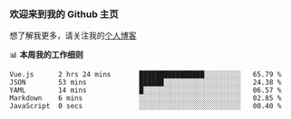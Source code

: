 ### 欢迎来到我的 Github 主页

想了解我更多，请关注我的[个人博客](https://chinesee.gitee.io/blog-nuxt/)

📊 **本周我的工作细则**
<!--START_SECTION:waka-->
```text
Vue.js      2 hrs 24 mins       ████████████████░░░░░░░░░   65.79 % 
JSON        53 mins             ██████░░░░░░░░░░░░░░░░░░░   24.38 % 
YAML        14 mins             █░░░░░░░░░░░░░░░░░░░░░░░░   06.57 % 
Markdown    6 mins              ░░░░░░░░░░░░░░░░░░░░░░░░░   02.85 % 
JavaScript  0 secs              ░░░░░░░░░░░░░░░░░░░░░░░░░   00.40 %
```
<!--END_SECTION:waka-->

